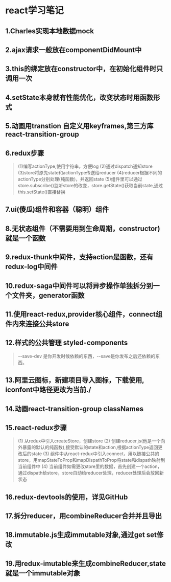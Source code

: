 ﻿# react学习笔记
## 1.Charles实现本地数据mock
## 2.ajax请求一般放在componentDidMount中
## 3.this的绑定放在constructor中，在初始化组件时只调用一次
## 4.setState本身就有性能优化，改变状态时用函数形式
## 5.动画用transtion 自定义用keyframes,第三方库 react-transition-group
## 6.redux步骤
> (1)编写actionType,使用字符串，方便log
> (2)通过dispatch通知store
> (3)store将原先state和actionType传送给reducer
> (4)reducer根据不同的actionType分别处理(纯函数)，并返回state
> (5)组件里可以通过store.subscribe()监听store的改变，store.getState()获取当前state,通过this.setState()直接替换
## 7.ui(傻瓜)组件和容器（聪明）组件
## 8.无状态组件（不需要用到生命周期，constructor)就是一个函数
## 9.redux-thunk中间件，支持action是函数，还有redux-log中间件
## 10.redux-saga中间件可以将异步操作单独拆分到一个文件夹，generator函数
## 11.使用react-redux,provider核心组件，connect组件内来连接公共store
## 12.样式的公共管理	styled-components 
> --save-dev 是你开发时候依赖的东西，--save是你发布之后还依赖的东西。
## 13.阿里云图标，新建项目导入图标，下载使用, iconfont中路径更改为当前./
## 14.动画react-transition-group classNames
## 15.react-redux步骤
> (1) 从redux中引入createStore，创建store
> (2) 创建reducer.js(他是一个向外暴露的默认的纯函数),接受默认的state和action,根据actionType返回更改后的state
> (3) 组件中从react-redux中引入connect，用以链接公共的store，用mapStateToProp和mapDispathToProp将state和dispath映射到当前组件中
> (4) 当前组件如需更改store里的数据，首先创建一个action，通过dispath给store，store自动给reducer处理，reducer处理后会放回新状态
## 16.redux-devtools的使用，详见GitHub
## 17.拆分reducer，用combineReducer合并并且导出
## 18.immutable.js生成immutable对象,通过get set修改
## 19.用redux-imutable来生成combineReducer,state就是一个immutable对象